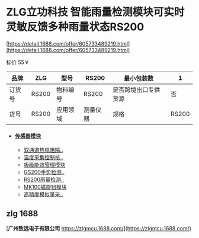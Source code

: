 # ZLG立功科技 智能雨量检测模块可实时灵敏反馈多种雨量状态RS200



[https://detail.1688.com/offer/605733489219.html](https://detail.1688.com/offer/605733489219.html)

标价 55￥

| 品牌   | ZLG   | 型号     | RS200    | 最小包装数           | 1     |
| ------ | ----- | -------- | -------- | -------------------- | ----- |
| 订货号 | RS200 | 物料编号 | RS200    | 是否跨境出口专供货源 | 否    |
| 货号   | RS200 | 应用领域 | 测量仪器 | 规格                 | RS200 |



- #### [ 传感器模块](https://zlgmcu.1688.com/page/offerlist_136345151.htm?sortType=wangpu_score)

  - [双通道热电阻隔..](https://zlgmcu.1688.com/page/offerlist_136345152_136345151.htm?sortType=wangpu_score)
  - [温度采集控制核..](https://zlgmcu.1688.com/page/offerlist_136345153_136345151.htm?sortType=wangpu_score)
  - [板级能效管理模块](https://zlgmcu.1688.com/page/offerlist_136345154_136345151.htm?sortType=wangpu_score)
  - [GS200手势检测..](https://zlgmcu.1688.com/page/offerlist_136345155_136345151.htm?sortType=wangpu_score)
  - [RS200雨量检测..](https://zlgmcu.1688.com/page/offerlist_136345156_136345151.htm?sortType=wangpu_score)
  - [MK100磁旋钮模块](https://zlgmcu.1688.com/page/offerlist_136345157_136345151.htm?sortType=wangpu_score)
  - [高精度模拟量采..](https://zlgmcu.1688.com/page/offerlist_139685503_136345151.htm?sortType=wangpu_score)

## zlg 1688

[**广州致远电子有限公司** https://zlgmcu.1688.com/](https://zlgmcu.1688.com/)

